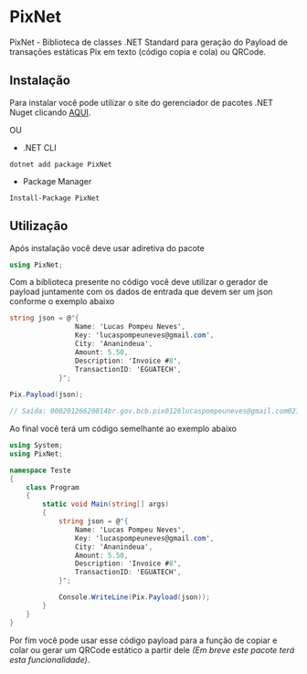 # PixNet
PixNet - Biblioteca de classes .NET Standard para geração do Payload de transações estáticas Pix em texto (código copia e cola) ou QRCode. 

## Instalação
Para instalar você pode utilizar o site do gerenciador de pacotes .NET Nuget clicando [AQUI](https://www.nuget.org/packages/PixNet).

OU

- .NET CLI
```
dotnet add package PixNet
```
- Package Manager
```
Install-Package PixNet
```

## Utilização
Após instalação você deve usar  adiretiva do pacote
```cs
using PixNet;
```

Com a biblioteca presente no código você deve utilizar o gerador de payload juntamente com os dados de entrada que devem ser um json conforme o exemplo abaixo
```cs
string json = @"{
                Name: 'Lucas Pompeu Neves',
                Key: 'lucaspompeuneves@gmail.com',
                City: 'Ananindeua',
                Amount: 5.50, 
                Description: 'Invoice #8', 
                TransactionID: 'EGUATECH', 
            }";
            
Pix.Payload(json);

// Saída: 00020126620014br.gov.bcb.pix0126lucaspompeuneves@gmail.com0210Invoice #852040000530398654045.505802BR5918Lucas Pompeu Neves6010Ananindeua62120508EGUATECH63041E04

```

Ao final você terá um código semelhante ao exemplo abaixo
```cs
using System;
using PixNet;

namespace Teste
{
    class Program
    {
        static void Main(string[] args)
        {
            string json = @"{
                Name: 'Lucas Pompeu Neves',
                Key: 'lucaspompeuneves@gmail.com',
                City: 'Ananindeua',
                Amount: 5.50, 
                Description: 'Invoice #8', 
                TransactionID: 'EGUATECH', 
            }";

            Console.WriteLine(Pix.Payload(json));
        }
    }
}

```

Por fim você pode usar esse código payload para a função de copiar e colar ou gerar um QRCode estático a partir dele *(Em breve este pacote terá esta funcionalidade)*.
